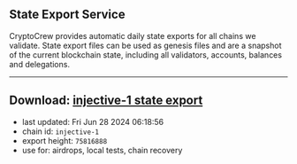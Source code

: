 ## State Export Service
CryptoCrew provides automatic daily state exports for all chains we validate. State export files can be used as genesis files and are a snapshot of the current blockchain state, including all validators, accounts, balances and delegations.

---
**Download: [injective-1 state export](https://dl-eu2.ccvalidators.com/SERVICE/injective/injective-1_export_75816888.json)**
---

- last updated: Fri Jun 28 2024 06:18:56
- chain id: `injective-1`
- export height: `75816888`
- use for: airdrops, local tests, chain recovery
